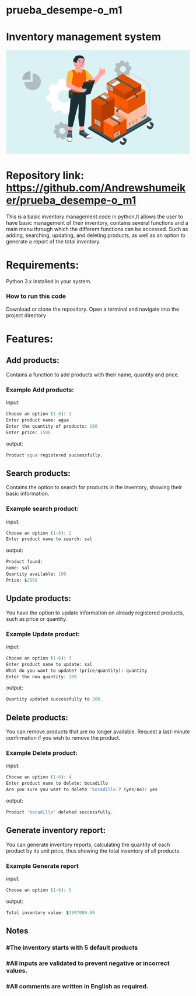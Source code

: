 # prueba_desempe-o_m1
# Inventory management system
![Mi imagen](control-inventario-erp-2.jpg)
##
# Repository link: https://github.com/Andrewshumeiker/prueba_desempe-o_m1
This is a basic inventory management code in python,It allows the user to have basic management of their inventory, contains several functions and a main menu through which the different functions can be accessed. Such as adding, searching, updating, and deleting products, as well as an option to generate a report of the total inventory.
# Requirements:
Python 3.x installed in your system.
### How to run this code
Download or clone the repository.
Open a terminal and navigate into the project directory 
# Features: 
## Add products: 
Contains a function to add products with their name, quantity and price.
### Example Add products:
input:
```python
Choose an option (1-6): 1
Enter product name: agua
Enter the quantity of products: 100
Enter price: 1500
```
output:
```python
Product'agua'registered successfully. 
```
## Search products: 
Contains the option to search for products in the inventory, showing their basic information.
### Example search product:
input:
```python
Choose an option (1-6): 2
Enter product name to search: sal
```
output:
```python
Product found:
name: sal
Quantity available: 100
Price: $2550
```
## Update products:
You have the option to update information on already registered products, such as price or quantity.
### Example Update product:
input:
```python
Choose an option (1-6): 3
Enter product name to update: sal
What do you want to update? (price/quantity): quantity
Enter the new quantity: 200
```
output:
```python
Quantity updated successfully to 200.
```
## Delete products:
You can remove products that are no longer available. Request a last-minute confirmation if you wish to remove the product.
### Example Delete product:
input:
```python
Choose an option (1-6): 4
Enter product name to delete: bocadillo
Are you sure you want to delete 'bocadillo'? (yes/no): yes
```
output:
```python
Product 'bocadillo' deleted successfully.
```
## Generate inventory report:
You can generate inventory reports, calculating the quantity of each product by its unit price, thus showing the total inventory of all products.
### Example Generate report
input:
```python
Choose an option (1-6): 5
```
output:
```python
Total inventory value: $3997000.00
```
## Notes
### #The inventory starts with 5 default products
### #All inputs are validated to prevent negative or incorrect values.
### #All comments are written in English as required.
